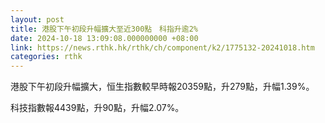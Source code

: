 ```yaml
---
layout: post
title: 港股下午初段升幅擴大至近300點　科指升逾2%
date: 2024-10-18 13:09:08.000000000 +08:00
link: https://news.rthk.hk/rthk/ch/component/k2/1775132-20241018.htm
categories: rthk
---
```


港股下午初段升幅擴大，恒生指數較早時報20359點，升279點，升幅1.39%。

科技指數報4439點，升90點，升幅2.07%。
